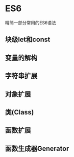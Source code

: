 # ES6

精简一部分常用的ES6语法

## 块级let和const

## 变量的解构

## 字符串扩展

## 对象扩展

## 类(Class)

## 函数扩展

## 函数生成器Generator